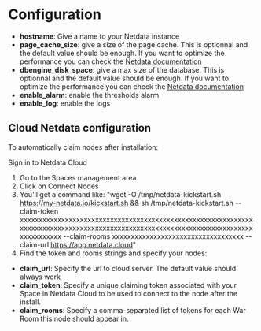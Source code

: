 # Configuration

- **hostname**: Give a name to your Netdata instance
- **page_cache_size**: give a size of the page cache. This is optionnal and the default value should be enough. If you want to optimize the performance you can check the [Netdata documentation](https://learn.netdata.cloud/docs/store/change-metrics-storage#calculate-the-system-resources-ram-disk-space-needed-to-store-metrics)
- **dbengine_disk_space**: give a max size of the database. This is optionnal and the default value should be enough. If you want to optimize the performance you can check the [Netdata documentation](https://learn.netdata.cloud/docs/store/change-metrics-storage#calculate-the-system-resources-ram-disk-space-needed-to-store-metrics)
- **enable_alarm**: enable the thresholds alarm
- **enable_log**: enable the logs

## Cloud Netdata configuration

To automatically claim nodes after installation:

Sign in to Netdata Cloud

1. Go to the Spaces management area
2. Click on Connect Nodes
3. You'll get a command like: "wget -O /tmp/netdata-kickstart.sh https://my-netdata.io/kickstart.sh && sh /tmp/netdata-kickstart.sh --claim-token xxxxxxxxxxxxxxxxxxxxxxxxxxxxxxxxxxxxxxxxxxxxxxxxxxxxxxxxxxxxxxxxxxxxxxxxxxxxxxxxxxxxxxxxxxxxxxxxxxxxxxxxxxxxxxxxxxxxxxxxxxxxxxxxxxxxxxx --claim-rooms xxxxxxxxxxxxxxxxxxxxxxxxxxxxxxxxxxx --claim-url https://app.netdata.cloud"
4. Find the token and rooms strings and specify your nodes:

- **claim_url**: Specify the url to cloud server. The default value should always work
- **claim_token**: Specify a unique claiming token associated with your Space in Netdata Cloud to be used to connect to the node after the install.
- **claim_rooms**: Specify a comma-separated list of tokens for each War Room this node should appear in.
